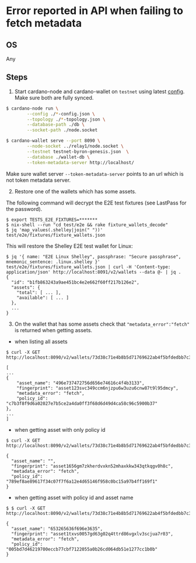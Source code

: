 
# Error reported in API when failing to fetch metadata

## OS

Any

## Steps

1. Start cardano-node and cardano-wallet on `testnet` using latest [config](https://hydra.iohk.io/job/Cardano/iohk-nix/cardano-deployment/latest/download/1/index.html). Make sure both are fully synced.

```bash
$ cardano-node run \
		--config ./*-config.json \
		--topology ./*-topology.json \
		--database-path ./db \
		--socket-path ./node.socket

$ cardano-wallet serve --port 8090 \
		--node-socket ../relay1/node.socket \
		--testnet testnet-byron-genesis.json  \
		--database ./wallet-db \
		--token-metadata-server http://localhost/
```
Make sure wallet server `--token-metadata-server` points to an url which is not token metadata server.

2. Restore one of the wallets which has some assets.

The following command will decrypt the E2E test fixtures (see LastPass for the password).

```console
$ export TESTS_E2E_FIXTURES=*******
$ nix-shell --run "cd test/e2e && rake fixture_wallets_decode"
$ jq 'map_values(.shelley|join(" "))' test/e2e/fixtures/fixture_wallets.json
```

This will restore the Shelley E2E test wallet for Linux:

```console
$ jq '{ name: "E2E Linux Shelley", passphrase: "Secure passphrase", mnemonic_sentence: .linux.shelley }' test/e2e/fixtures/fixture_wallets.json | curl -H 'Content-type: application/json' http://localhost:8091/v2/wallets --data @- | jq .
{
  "id": "b1fb863243a9ae451bc4e2e662f60ff217b126e2",
  "assets": {
    "total": [ ... ],
    "available": [ ... ]
  },
  ...
}
```

3. On the wallet that has some assets check that `"metadata_error":"fetch"` is returned when getting assets.
 - when listing all assets
```
$ curl -X GET http://localhost:8090/v2/wallets/73d38c71e4b8b5d71769622ab4f5bfdedbb7c39d/assets

[
...
{
	"asset_name": "496e737472756d656e74616c4f4b3133",
	"fingerprint": "asset123svc349ccm6njzpu6w3uzu6cnw87t9l95dmcy",
	"metadata_error": "fetch",
	"policy_id": "c7b3f8f9d6a02027e7b5ce2a4da0ff3f68d6d49d4ca58c96c5900b37"
},
...
]
```
- when getting asset with only policy id
```
$ curl -X GET http://localhost:8090/v2/wallets/73d38c71e4b8b5d71769622ab4f5bfdedbb7c39d/assets/789ef8ae89617f34c07f7f6a12e4d65146f958c0bc15a97b4ff169f1

{
  "asset_name": "",
  "fingerprint": "asset1656gm7zkherdvxkn52mhaxkkw343qtkqgv0h8c",
  "metadata_error": "fetch",
  "policy_id": "789ef8ae89617f34c07f7f6a12e4d65146f958c0bc15a97b4ff169f1"
}
```
 - when getting asset with policy id and asset name
```
$ $ curl -X GET http://localhost:8090/v2/wallets/73d38c71e4b8b5d71769622ab4f5bfdedbb7c39d/assets/005bd7d46219700eccb77cbf7122055a0b26cd064db51e1277cc1b0b/653265636f696e3635

{
  "asset_name": "653265636f696e3635",
  "fingerprint": "asset1txvs0057gd63g02q4ttrd86vgxlv3scjua7r03",
  "metadata_error": "fetch",
  "policy_id": "005bd7d46219700eccb77cbf7122055a0b26cd064db51e1277cc1b0b"
}

```
